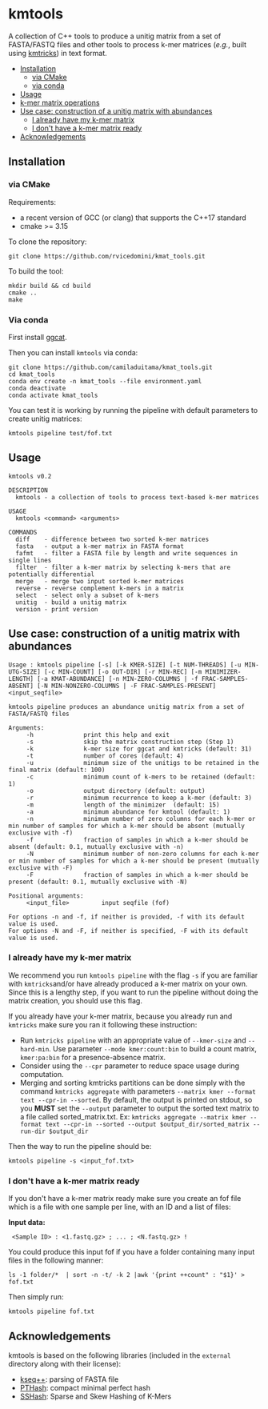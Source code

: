 # kmtools

A collection of C++ tools to produce a unitig matrix from a set of FASTA/FASTQ files and other tools to process k-mer matrices (_e.g._, built using [kmtricks](https://github.com/tlemane/kmtricks)) in text format.

+ [Installation](#installation)
  - [via CMake](#via-cmake)
  - [via conda](#via-conda)
+ [Usage](#usage)
+ [k-mer matrix operations](#k-mer-matrix-operations)
+ [Use case: construction of a unitig matrix with abundances](#unitig-matrix-construction-pipeline)
  - [I already have my k-mer matrix](#skip-matrix-construction)
  - [I don't have a k-mer matrix ready](#construct-matrix)
+ [Acknowledgements](#acknowledgements)

## Installation
### via CMake

Requirements:
 - a recent version of GCC (or clang) that supports the C++17 standard
 - cmake >= 3.15

To clone the repository:
```
git clone https://github.com/rvicedomini/kmat_tools.git
```

To build the tool:
```
mkdir build && cd build
cmake ..
make
```
### Via conda
First install [ggcat](https://github.com/algbio/ggcat?tab=readme-ov-file#installation).

Then you can install `kmtools` via conda:
```
git clone https://github.com/camiladuitama/kmat_tools.git
cd kmat_tools
conda env create -n kmat_tools --file environment.yaml
conda deactivate
conda activate kmat_tools

```
You can test it is working by running the pipeline with default parameters to create unitig matrices:

```
kmtools pipeline test/fof.txt
```

## Usage

```
kmtools v0.2

DESCRIPTION
  kmtools - a collection of tools to process text-based k-mer matrices

USAGE
  kmtools <command> <arguments>

COMMANDS
  diff    - difference between two sorted k-mer matrices
  fasta   - output a k-mer matrix in FASTA format
  fafmt   - filter a FASTA file by length and write sequences in single lines
  filter  - filter a k-mer matrix by selecting k-mers that are potentially differential
  merge   - merge two input sorted k-mer matrices
  reverse - reverse complement k-mers in a matrix
  select  - select only a subset of k-mers
  unitig  - build a unitig matrix
  version - print version
```

## Use case: construction of a unitig matrix with abundances
````
Usage : kmtools pipeline [-s] [-k KMER-SIZE] [-t NUM-THREADS] [-u MIN-UTG-SIZE] [-c MIN-COUNT] [-o OUT-DIR] [-r MIN-REC] [-m MINIMIZER-LENGTH] [-a KMAT-ABUNDANCE] [-n MIN-ZERO-COLUMNS | -f FRAC-SAMPLES-ABSENT] [-N MIN-NONZERO-COLUMNS | -F FRAC-SAMPLES-PRESENT] <input_seqfile>

kmtools pipeline produces an abundance unitig matrix from a set of FASTA/FASTQ files

Arguments:
     -h              print this help and exit
     -s              skip the matrix construction step (Step 1)
     -k              k-mer size for ggcat and kmtricks (default: 31)
     -t              number of cores (default: 4)
     -u              minimum size of the unitigs to be retained in the final matrix (default: 100)
     -c              minimum count of k-mers to be retained (default: 1)
     -o              output directory (default: output)
     -r              minimum recurrence to keep a k-mer (default: 3)
     -m              length of the minimizer  (default: 15)
     -a              minimum abundance for kmtool (default: 1)
     -n              minimum number of zero columns for each k-mer or min number of samples for which a k-mer should be absent (mutually exclusive with -f)
     -f              fraction of samples in which a k-mer should be absent (default: 0.1, mutually exclusive with -n)
     -N              minimum number of non-zero columns for each k-mer or min number of samples for which a k-mer should be present (mutually exclusive with -F)
     -F              fraction of samples in which a k-mer should be present (default: 0.1, mutually exclusive with -N)

Positional arguments:
     <input_file>         input seqfile (fof)

For options -n and -f, if neither is provided, -f with its default value is used. 
For options -N and -F, if neither is specified, -F with its default value is used.
````

### I already have my k-mer matrix
We recommend you run `kmtools pipeline` with the flag `-s` if you are familiar with `kmtricks`and/or have already produced a k-mer matrix on your own. Since this is a lengthy step, if you want to run the pipeline without doing the matrix creation, you should use this flag. 

If you already have your k-mer matrix, because you already run and `kmtricks` make sure you ran it following these instruction:
  - Run `kmtricks pipeline` with an appropriate value of `--kmer-size` and `--hard-min`. Use parameter `--mode kmer:count:bin` to build a count matrix, `kmer:pa:bin` for a presence-absence matrix. 
  - Consider using the `--cpr` parameter to reduce space usage during computation.
  - Merging and sorting kmtricks partitions can be done simply with the command `kmtricks aggregate` with parameters `--matrix kmer --format text --cpr-in --sorted`. By default, the output is printed on stdout, so you **MUST** set the `--output` parameter to output the sorted text matrix to a file called sorted_matrix.txt. Ex: `kmtricks aggregate --matrix kmer --format text --cpr-in --sorted --output $output_dir/sorted_matrix --run-dir $output_dir`

Then the way to run the pipeline should be:

```
kmtools pipeline -s <input_fof.txt>
```

### I don't have a k-mer matrix ready

If you don't have a k-mer matrix ready make sure you create an fof file which is a file with one sample per line, with an ID and a list of files:

**Input data:**

` <Sample ID> : <1.fastq.gz> ; ... ; <N.fastq.gz> !`

You could produce this input fof if you have a folder containing many input files in the following manner:

```
ls -1 folder/*  | sort -n -t/ -k 2 |awk '{print ++count" : "$1}' > fof.txt
```

Then simply run:

```
kmtools pipeline fof.txt
```

## Acknowledgements

kmtools is based on the following libraries (included in the `external` directory along with their license):

- [kseq++](https://github.com/cartoonist/kseqpp): parsing of FASTA file
- [PTHash](https://github.com/jermp/pthash): compact minimal perfect hash
- [SSHash](https://github.com/jermp/sshash): Sparse and Skew Hashing of K-Mers
